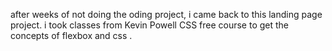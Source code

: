after weeks of not doing the oding project, i came back to this landing page project. 
i took classes from Kevin Powell CSS free course to get the concepts of flexbox and css .
